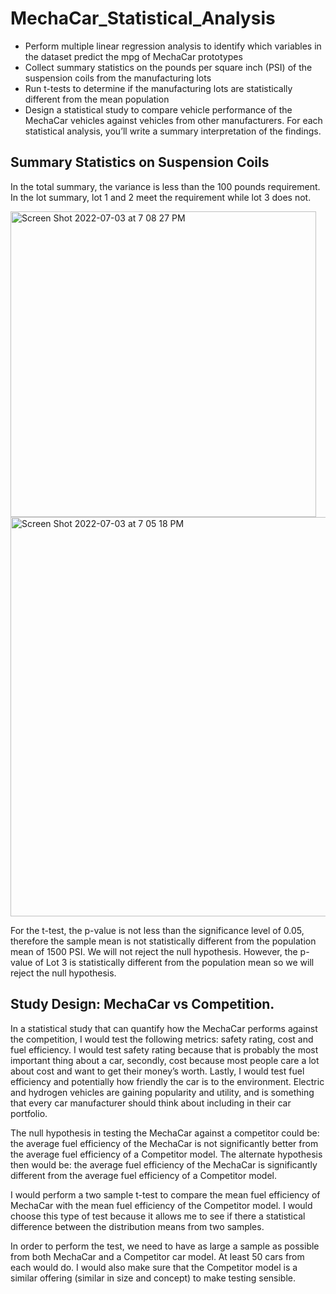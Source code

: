 # MechaCar_Statistical_Analysis
* Perform multiple linear regression analysis to identify which variables in the dataset predict the mpg of MechaCar prototypes
* Collect summary statistics on the pounds per square inch (PSI) of the suspension coils from the manufacturing lots
* Run t-tests to determine if the manufacturing lots are statistically different from the mean population
* Design a statistical study to compare vehicle performance of the MechaCar vehicles against vehicles from other manufacturers. For each statistical analysis, you’ll write a summary interpretation of the findings.

## Summary Statistics on Suspension Coils
In the total summary, the variance is less than the 100 pounds requirement. In the lot summary, lot 1 and 2 meet the requirement while lot 3 does not.

<img width="489" alt="Screen Shot 2022-07-03 at 7 08 27 PM" src="https://user-images.githubusercontent.com/95447175/177065023-d73407e6-c60c-495a-a45c-33c24bbe99b8.png">

<img width="639" alt="Screen Shot 2022-07-03 at 7 05 18 PM" src="https://user-images.githubusercontent.com/95447175/177064849-1124d1d4-df90-4f5f-aa87-9b63983a08ba.png">

For the t-test, the p-value is not less than the significance level of 0.05, therefore the sample mean is not statistically different from the population mean of 1500 PSI. We will not reject the null hypothesis. However, the p-value of Lot 3 is statistically different from the population mean so we will reject the null hypothesis.

## Study Design: MechaCar vs Competition.
In a statistical study that can quantify how the MechaCar performs against the competition, I would test the following metrics: safety rating, cost and fuel efficiency. I would test safety rating because that is probably the most important thing about a car, secondly, cost because most people care a lot about cost and want to get their money’s worth. Lastly, I would test fuel efficiency and potentially how friendly the car is to the environment. Electric and hydrogen vehicles are gaining popularity and utility, and is something that every car manufacturer should think about including in their car portfolio. 

The null hypothesis in testing the MechaCar against a competitor could be: the average fuel efficiency of the MechaCar is not significantly better from the average fuel efficiency of a Competitor model. 
The alternate hypothesis then would be: the average fuel efficiency of the MechaCar is significantly different from the average fuel efficiency of a Competitor model. 

I would perform a two sample t-test to compare the mean fuel efficiency of MechaCar with the mean fuel efficiency of the Competitor model. I would choose this type of test because it allows me to see if there a statistical difference between the distribution means from two samples. 

In order to perform the test, we need to have as large a sample as possible from both MechaCar and a Competitor car model. At least 50 cars from each would do. I would also make sure that the Competitor model is a similar offering (similar in size and concept) to make testing sensible. 
